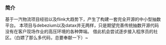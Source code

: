 ### 简介
基于一汽物流项目经验以及flink大趋势下，产生了构建一套完全开源的中小型抽数平台。
本项目与debezium以及datax并无两样，只是期望完善传统抽数开源代码没有在客户现场作业的高压环境的各种弊端。
借此机会尝试逐步接入程序员的社区。（白嫖了那么多代码，总要奉献一下）~
